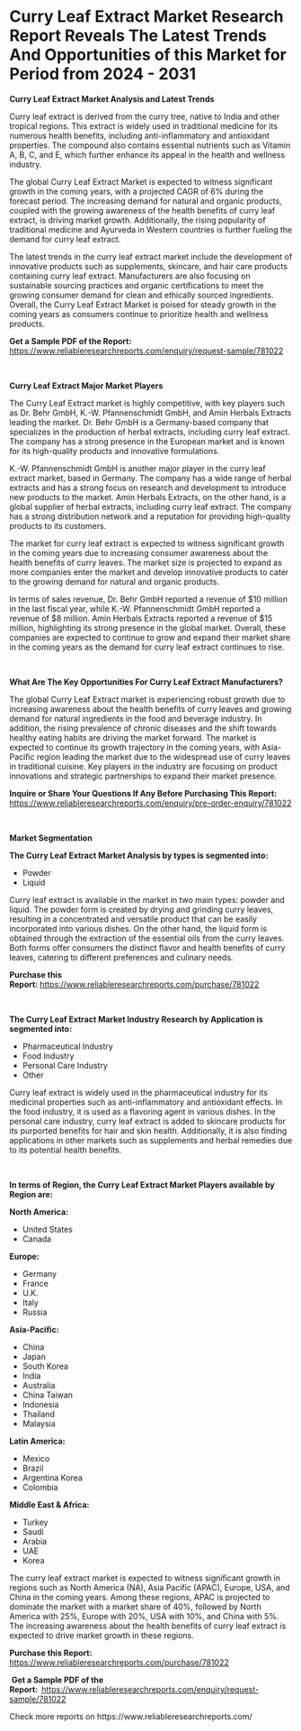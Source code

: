 <p><h1>Curry Leaf Extract Market Research Report Reveals The Latest Trends And Opportunities of this Market for Period from 2024 - 2031</h1></p><p><strong>Curry Leaf Extract Market Analysis and Latest Trends</strong></p>
<p><p>Curry leaf extract is derived from the curry tree, native to India and other tropical regions. This extract is widely used in traditional medicine for its numerous health benefits, including anti-inflammatory and antioxidant properties. The compound also contains essential nutrients such as Vitamin A, B, C, and E, which further enhance its appeal in the health and wellness industry.</p><p>The global Curry Leaf Extract Market is expected to witness significant growth in the coming years, with a projected CAGR of 6% during the forecast period. The increasing demand for natural and organic products, coupled with the growing awareness of the health benefits of curry leaf extract, is driving market growth. Additionally, the rising popularity of traditional medicine and Ayurveda in Western countries is further fueling the demand for curry leaf extract.</p><p>The latest trends in the curry leaf extract market include the development of innovative products such as supplements, skincare, and hair care products containing curry leaf extract. Manufacturers are also focusing on sustainable sourcing practices and organic certifications to meet the growing consumer demand for clean and ethically sourced ingredients. Overall, the Curry Leaf Extract Market is poised for steady growth in the coming years as consumers continue to prioritize health and wellness products.</p></p>
<p><strong>Get a Sample PDF of the Report:&nbsp;</strong> <a href="https://www.reliableresearchreports.com/enquiry/request-sample/781022">https://www.reliableresearchreports.com/enquiry/request-sample/781022</a></p>
<p>&nbsp;</p>
<p><strong>Curry Leaf Extract Major Market Players</strong></p>
<p><p>The Curry Leaf Extract market is highly competitive, with key players such as Dr. Behr GmbH, K.-W. Pfannenschmidt GmbH, and Amin Herbals Extracts leading the market. Dr. Behr GmbH is a Germany-based company that specializes in the production of herbal extracts, including curry leaf extract. The company has a strong presence in the European market and is known for its high-quality products and innovative formulations.</p><p>K.-W. Pfannenschmidt GmbH is another major player in the curry leaf extract market, based in Germany. The company has a wide range of herbal extracts and has a strong focus on research and development to introduce new products to the market. Amin Herbals Extracts, on the other hand, is a global supplier of herbal extracts, including curry leaf extract. The company has a strong distribution network and a reputation for providing high-quality products to its customers.</p><p>The market for curry leaf extract is expected to witness significant growth in the coming years due to increasing consumer awareness about the health benefits of curry leaves. The market size is projected to expand as more companies enter the market and develop innovative products to cater to the growing demand for natural and organic products.</p><p>In terms of sales revenue, Dr. Behr GmbH reported a revenue of $10 million in the last fiscal year, while K.-W. Pfannenschmidt GmbH reported a revenue of $8 million. Amin Herbals Extracts reported a revenue of $15 million, highlighting its strong presence in the global market. Overall, these companies are expected to continue to grow and expand their market share in the coming years as the demand for curry leaf extract continues to rise.</p></p>
<p>&nbsp;</p>
<p><strong>What Are The Key Opportunities For Curry Leaf Extract Manufacturers?</strong></p>
<p><p>The global Curry Leaf Extract market is experiencing robust growth due to increasing awareness about the health benefits of curry leaves and growing demand for natural ingredients in the food and beverage industry. In addition, the rising prevalence of chronic diseases and the shift towards healthy eating habits are driving the market forward. The market is expected to continue its growth trajectory in the coming years, with Asia-Pacific region leading the market due to the widespread use of curry leaves in traditional cuisine. Key players in the industry are focusing on product innovations and strategic partnerships to expand their market presence.</p></p>
<p><strong>Inquire or Share Your Questions If Any Before Purchasing This Report:</strong> <a href="https://www.reliableresearchreports.com/enquiry/pre-order-enquiry/781022">https://www.reliableresearchreports.com/enquiry/pre-order-enquiry/781022</a></p>
<p>&nbsp;</p>
<p><strong>Market Segmentation</strong></p>
<p><strong>The Curry Leaf Extract Market Analysis by types is segmented into:</strong></p>
<p><ul><li>Powder</li><li>Liquid</li></ul></p>
<p><p>Curry leaf extract is available in the market in two main types: powder and liquid. The powder form is created by drying and grinding curry leaves, resulting in a concentrated and versatile product that can be easily incorporated into various dishes. On the other hand, the liquid form is obtained through the extraction of the essential oils from the curry leaves. Both forms offer consumers the distinct flavor and health benefits of curry leaves, catering to different preferences and culinary needs.</p></p>
<p><strong>Purchase this Report:&nbsp;</strong><a href="https://www.reliableresearchreports.com/purchase/781022">https://www.reliableresearchreports.com/purchase/781022</a></p>
<p>&nbsp;</p>
<p><strong>The Curry Leaf Extract Market Industry Research by Application is segmented into:</strong></p>
<p><ul><li>Pharmaceutical Industry</li><li>Food Industry</li><li>Personal Care Industry</li><li>Other</li></ul></p>
<p><p>Curry leaf extract is widely used in the pharmaceutical industry for its medicinal properties such as anti-inflammatory and antioxidant effects. In the food industry, it is used as a flavoring agent in various dishes. In the personal care industry, curry leaf extract is added to skincare products for its purported benefits for hair and skin health. Additionally, it is also finding applications in other markets such as supplements and herbal remedies due to its potential health benefits.</p></p>
<p>&nbsp;</p>
<p><strong>In terms of Region, the Curry Leaf Extract Market Players available by Region are:</strong></p>
<p>
    <p> <strong> North America: </strong>
        <ul>
            <li>United States</li>
            <li>Canada</li>
        </ul>
        </p> 
    <p> <strong> Europe: </strong>
        <ul>
            <li>Germany</li>
            <li>France</li>
            <li>U.K.</li>
            <li>Italy</li>
            <li>Russia</li>
        </ul>
        </p> 
    <p> <strong> Asia-Pacific: </strong>
        <ul>
            <li>China</li>
            <li>Japan</li>
            <li>South Korea</li>
            <li>India</li>
            <li>Australia</li>
            <li>China Taiwan</li>
            <li>Indonesia</li>
            <li>Thailand</li>
            <li>Malaysia</li>
        </ul>
        </p> 
    <p> <strong> Latin America: </strong>
        <ul>
            <li>Mexico</li>
            <li>Brazil</li>
            <li>Argentina Korea</li>
            <li>Colombia</li>
        </ul>
        </p> 
    <p> <strong> Middle East & Africa: </strong>
        <ul>
            <li>Turkey</li>
            <li>Saudi</li>
            <li>Arabia</li>
            <li>UAE</li>
            <li>Korea</li>
        </ul>
    </p>
    </p>
<p><p>The curry leaf extract market is expected to witness significant growth in regions such as North America (NA), Asia Pacific (APAC), Europe, USA, and China in the coming years. Among these regions, APAC is projected to dominate the market with a market share of 40%, followed by North America with 25%, Europe with 20%, USA with 10%, and China with 5%. The increasing awareness about the health benefits of curry leaf extract is expected to drive market growth in these regions.</p></p>
<p><strong>Purchase this Report: </strong><a href="https://www.reliableresearchreports.com/purchase/781022">https://www.reliableresearchreports.com/purchase/781022</a></p>
<p>&nbsp;<strong>Get a Sample PDF of the Report:&nbsp;&nbsp;</strong><a href="https://www.reliableresearchreports.com/enquiry/request-sample/781022">https://www.reliableresearchreports.com/enquiry/request-sample/781022</a></p>
<p><strong></strong></p>
<p>Check more reports on https://www.reliableresearchreports.com/</p>